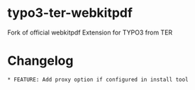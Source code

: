 # typo3-ter-webkitpdf
Fork of official webkitpdf Extension for TYPO3 from TER

# Changelog

    * FEATURE: Add proxy option if configured in install tool
